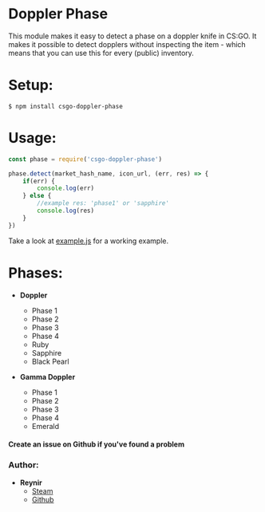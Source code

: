 # Doppler Phase
This module makes it easy to detect a phase on a doppler knife in CS:GO. It makes it possible to detect dopplers without inspecting the item - which means that you can use this for every (public) inventory.

# Setup:
```
$ npm install csgo-doppler-phase
```

# Usage:

```javascript
const phase = require('csgo-doppler-phase')

phase.detect(market_hash_name, icon_url, (err, res) => {
	if(err) {
		console.log(err)
	} else {
		//example res: 'phase1' or 'sapphire'
		console.log(res)
	}
})
```

Take a look at [example.js](https://github.com/reynirf/csgo-doppler-phase/blob/master/example.js) for a working example.



# Phases:

* **Doppler**
  * Phase 1
  * Phase 2
  * Phase 3
  * Phase 4
  * Ruby
  * Sapphire
  * Black Pearl

* **Gamma Doppler**
  * Phase 1
  * Phase 2
  * Phase 3
  * Phase 4
  * Emerald


#### Create an issue on Github if you've found a problem

### Author: 
* **Reynir**
	* [Steam](https://steamcommunity.com/id/Reynir99)
	* [Github](https://github.com/reynirf)
 